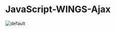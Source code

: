 # JavaScript-WINGS-Ajax

![default](https://user-images.githubusercontent.com/28942665/34483246-896b5928-f000-11e7-83aa-e771166970d8.JPG)
